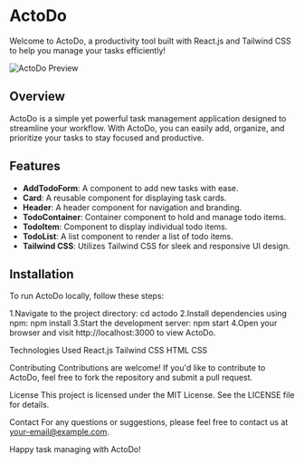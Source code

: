 
# ActoDo

Welcome to ActoDo, a productivity tool built with React.js and Tailwind CSS to help you manage your tasks efficiently!

![ActoDo Preview](/assets/actodo-preview.png)

## Overview

ActoDo is a simple yet powerful task management application designed to streamline your workflow. With ActoDo, you can easily add, organize, and prioritize your tasks to stay focused and productive.

## Features

- **AddTodoForm**: A component to add new tasks with ease.
- **Card**: A reusable component for displaying task cards.
- **Header**: A header component for navigation and branding.
- **TodoContainer**: Container component to hold and manage todo items.
- **TodoItem**: Component to display individual todo items.
- **TodoList**: A list component to render a list of todo items.
- **Tailwind CSS**: Utilizes Tailwind CSS for sleek and responsive UI design.

## Installation

To run ActoDo locally, follow these steps:

1.Navigate to the project directory:
cd actodo
2.Install dependencies using npm:
npm install
3.Start the development server:
npm start
4.Open your browser and visit http://localhost:3000 to view ActoDo.

Technologies Used
React.js
Tailwind CSS
HTML
CSS

Contributing
Contributions are welcome! If you'd like to contribute to ActoDo, feel free to fork the repository and submit a pull request.

License
This project is licensed under the MIT License. See the LICENSE file for details.

Contact
For any questions or suggestions, please feel free to contact us at your-email@example.com.

Happy task managing with ActoDo!
